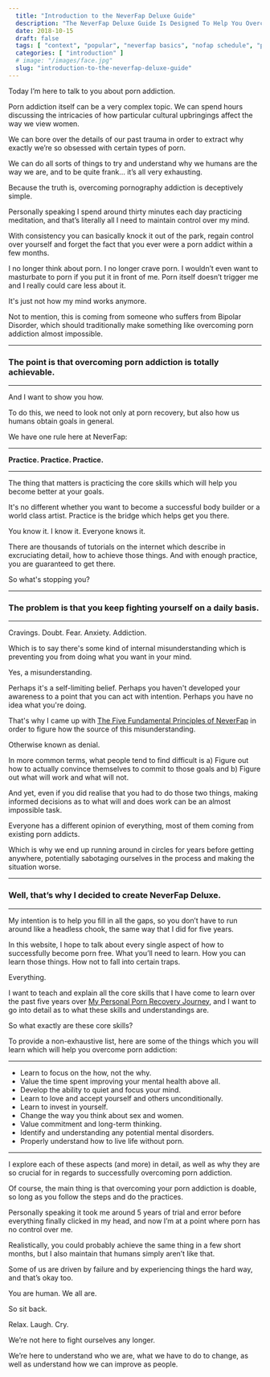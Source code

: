 ```yaml
---
  title: "Introduction to the NeverFap Deluxe Guide"
  description: "The NeverFap Deluxe Guide Is Designed To Help You Overcome Porn Addiction In The Most Effective Way Possible. Treat The Cause, Not The Symptom."
  date: 2018-10-15
  draft: false
  tags: [ "context", "popular", "neverfap basics", "nofap schedule", "porn addiction", "addiction", "awareness", "nofap", "neverfap", "neverfap deluxe", "neverfap deluxe guide", "neverfap basics" ]
  categories: [ "introduction" ]
  # image: "/images/face.jpg"
  slug: "introduction-to-the-neverfap-deluxe-guide"
---
```


Today I’m here to talk to you about porn addiction.

Porn addiction itself can be a very complex topic. We can spend hours discussing the intricacies of how particular cultural upbringings affect the way we view women. 

We can bore over the details of our past trauma in order to extract why exactly we’re so obsessed with certain types of porn. 

We can do all sorts of things to try and understand why we humans are the way we are, and to be quite frank... it’s all very exhausting.

Because the truth is, overcoming pornography addiction is deceptively simple.

Personally speaking I spend around thirty minutes each day practicing meditation, and that’s literally all I need to maintain control over my mind. 

With consistency you can basically knock it out of the park, regain control over yourself and forget the fact that you ever were a porn addict within a few months.

I no longer think about porn. I no longer crave porn. I wouldn’t even want to masturbate to porn if you put it in front of me. Porn itself doesn’t trigger me and I really could care less about it.

It's just not how my mind works anymore.

Not to mention, this is coming from someone who suffers from Bipolar Disorder, which should traditionally make something like overcoming porn addiction almost impossible.

<hr/>

### The point is that overcoming porn addiction is totally achievable.

<hr/>

And I want to show you how.

To do this, we need to look not only at porn recovery, but also how us humans obtain goals in general.

We have one rule here at NeverFap: 

<hr/>

**Practice. Practice. Practice.**

<hr/>

The thing that matters is practicing the core skills which will help you become better at your goals.

It's no different whether you want to become a successful body builder or a world class artist. Practice is the bridge which helps get you there.

You know it. I know it. Everyone knows it. 

There are thousands of tutorials on the internet which describe in excruciating detail, how to achieve those things. And with enough practice, you are guaranteed to get there.

So what's stopping you?

<hr/>

### The problem is that you keep fighting yourself on a daily basis.

<hr/>

Cravings. Doubt. Fear. Anxiety. Addiction.

Which is to say there's some kind of internal misunderstanding which is preventing you from doing what you want in your mind. 

Yes, a misunderstanding. 

Perhaps it's a self-limiting belief. Perhaps you haven't developed your awareness to a point that you can act with intention. Perhaps you have no idea what you're doing. 

That's why I came up with <a class="link" href="/guide/the-five-fundamental-principles-of-neverfap">The Five Fundamental Principles of NeverFap</a> in order to figure how the source of this misunderstanding. 

Otherwise known as denial. 

In more common terms, what people tend to find difficult is a) Figure out how to actually convince themselves to commit to those goals and b) Figure out what will work and what will not.

And yet, even if you did realise that you had to do those two things, making informed decisions as to what will and does work can be an almost impossible task. 

Everyone has a different opinion of everything, most of them coming from existing porn addicts.

Which is why we end up running around in circles for years before getting anywhere, potentially sabotaging ourselves in the process and making the situation worse.

<hr/>

### Well, that’s why I decided to create NeverFap Deluxe.  

<hr/>

My intention is to help you fill in all the gaps, so you don’t have to run around like a headless chook, the same way that I did for five years.

In this website, I hope to talk about every single aspect of how to successfully become porn free. What you’ll need to learn. How you can learn those things. How not to fall into certain traps.

Everything.

I want to teach and explain all the core skills that I have come to learn over the past five years over <a class="link" href="/guide/my-personal-porn-recovery-journey">My Personal Porn Recovery Journey</a>, and I want to go into detail as to what these skills and understandings are.

So what exactly are these core skills?

To provide a non-exhaustive list, here are some of the things which you will learn which will help you overcome porn addiction:

<hr/>

- Learn to focus on the how, not the why.
- Value the time spent improving your mental health above all.
- Develop the ability to quiet and focus your mind.
- Learn to love and accept yourself and others unconditionally.
- Learn to invest in yourself.
- Change the way you think about sex and women.
- Value commitment and long-term thinking.
- Identify and understanding any potential mental disorders.
- Properly understand how to live life without porn.

<hr/>

I explore each of these aspects (and more) in detail, as well as why they are so crucial for in regards to successfully overcoming porn addiction.

Of course, the main thing is that overcoming your porn addiction is doable, so long as you follow the steps and do the practices.

Personally speaking it took me around 5 years of trial and error before everything finally clicked in my head, and now I’m at a point where porn has no control over me. 

Realistically, you could probably achieve the same thing in a few short months, but I also maintain that humans simply aren’t like that. 

Some of us are driven by failure and by experiencing things the hard way, and that’s okay too.

You are human. We all are.

So sit back. 

Relax. Laugh. Cry. 

We’re not here to fight ourselves any longer. 

We’re here to understand who we are, what we have to do to change, as well as understand how we can improve as people.


